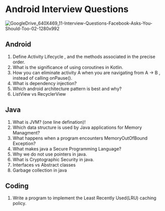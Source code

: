 # Android Interview Questions

![GoogleDrive_640X469_11-Interview-Questions-Facebook-Asks-You-Should-Too-02-1280x992](https://user-images.githubusercontent.com/60807484/143678692-f0313800-9282-4300-b68d-67a87b7f79dc.png)



## Android
1. Define Activity Lifecycle , and the methods associated in the precise order.
2. What is the significance of using coroutines in Kotlin.
3. How you can eliminate activity A when you are navigating from A -> B , instead of calling onPause().
4. What is dependency injection?
5. Which android architecture pattern is best and why?
6. ListView vs RecyclerView

## Java
1. What is JVM? (one line defination)!
2. Which data structure is used by Java applications for Memory Managment?
3. What happens when a program encounters MemoryOutOfBound Exception?
4. What makes java a Secure Programming Language?
5. Why we do not use pointers in java.
6. What is Cryptographic Security in java.
7. Interfaces vs Abstract classes
8. Garbage collection in java 

## Coding 

1. Write a program to implement the Least Recently Used(LRU) caching policy.
